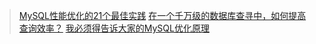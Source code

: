> [MySQL性能优化的21个最佳实践](https://searchdatabase.techtarget.com.cn/7-18321/)
> [在一个千万级的数据库查寻中，如何提高查询效率？](https://blog.csdn.net/xlgen157387/article/details/44156679)
> [我必须得告诉大家的MySQL优化原理](https://www.jianshu.com/p/d7665192aaaf)